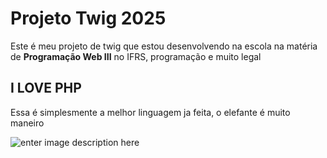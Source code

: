 # Projeto Twig 2025

Este é meu projeto de twig que estou desenvolvendo na escola na matéria de **Programação Web III** no IFRS, programação e muito legal

## I LOVE PHP 

Essa é simplesmente a melhor linguagem ja feita, o elefante é muito maneiro

![enter image description here](https://wallpapers.com/images/hd/meme-profile-picture-2rhxt0ddudotto63.jpg)

